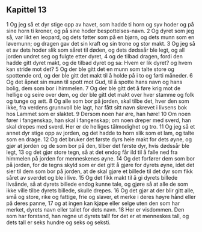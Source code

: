## Kapittel 13

1 Og jeg så et dyr stige opp av havet, som hadde ti horn og syv hoder og på sine horn ti kroner, og på sine hoder bespottelses-navn.
2 Og dyret som jeg så, var likt en leopard, og dets føtter som på en bjørn, og dets munn som en løvemunn; og dragen gav det sin kraft og sin trone og stor makt.
3 Og jeg så et av dets hoder slik som såret til døden, og dets dødssår ble legt, og all jorden undret seg og fulgte etter dyret,
4 og de tilbad dragen, fordi den hadde gitt dyret makt, og de tilbad dyret og sa: Hvem er lik dyret? og hvem kan stride mot det?
5 Og der ble gitt det en munn som talte store og spottende ord, og der ble gitt det makt til å holde på i to og førti måneder.
6 Og det åpnet sin munn til spott mot Gud, til å spotte hans navn og hans bolig, dem som bor i himmelen.
7 Og der ble gitt det å føre krig mot de hellige og seire over dem, og der ble gitt det makt over hver stamme og folk og tunge og ætt.
8 Og alle som bor på jorden, skal tilbe det, hver den som ikke, fra verdens grunnvoll ble lagt, har fått sitt navn skrevet i livsens bok hos Lammet som er slaktet.
9 Dersom noen har øre, han høre!
10 Om noen fører i fangenskap, han skal i fangenskap; om noen dreper med sverd, han skal drepes med sverd. Her er de helliges tålmodighet og tro.
11 Og jeg så et annet dyr stige opp av jorden, og det hadde to horn slik som et lam, og talte som en drage.
12 Og det bruker det første dyrs hele makt for dets øyne, og gjør at jorden og de som bor på den, tilber det første dyr, hvis dødssår ble legt,
13 og det gjør store tegn, så at det endog får ild til å falle ned fra himmelen på jorden for menneskenes øyne.
14 Og det forfører dem som bor på jorden, for de tegns skyld som er det gitt å gjøre for dyrets øyne, idet det sier til dem som bor på jorden, at de skal gjøre et billede til det dyr som fikk såret av sverdet og ble i live.
15 Og det fikk makt til å gi dyrets billede livsånde, så at dyrets billede endog kunne tale, og gjøre så at alle de som ikke ville tilbe dyrets billede, skulle drepes.
16 Og det gjør at der blir gitt alle, små og store, rike og fattige, frie og slaver, et merke i deres høyre hånd eller på deres panne,
17 og at ingen kan kjøpe eller selge uten den som har merket, dyrets navn eller tallet for dets navn.
18 Her er visdommen. Den som har forstand, han regne ut dyrets tall! for det er et menneskes tall, og dets tall er seks hundre og seks og seksti.
